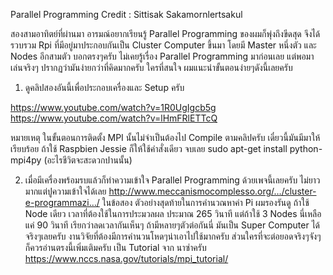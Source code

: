Parallel Programming
Credit : Sittisak Sakamornlertsakul

สองสามอาทิตย์ที่ผ่านมา อารมณ์อยากเรียนรู้ Parallel Programming ของผมก็พุ่งถึงขีดสุด จึงได้รวบรวม Rpi ที่มีอยู่มาประกอบกันเป็น Cluster Computer ขึ้นมา โดยมี Master หนึ่งตัว และ Nodes อีกสามตัว บอกตรงๆครับ ไม่เคยรู้เรื่อง Parallel Programming มาก่อนเลย แต่พอมาเล่นจริงๆ ปรากฏว่ามันง่ายกว่าที่คิดมากครับ ใครที่สนใจ ผมแนะนำขั้นตอนง่ายๆดังนี้เลยครับ
1. ดูคลิปสองอันนี้เพื่อประกอบเครื่องและ Setup ครับ

https://www.youtube.com/watch?v=1R0UgIgcb5g
https://www.youtube.com/watch?v=lHmFRlETTcQ

หมายเหตุ ในขั้นตอนการติดตั้ง MPI นั้นไม่จำเป็นต้องไป Compile ตามคลิปครับ เดี๋ยวนี้มันมีมาให้เรียบร้อย ถ้าใช้ Raspbien Jessie ก็ให้ใช้คำสั่งเดียว จบเลย sudo apt-get install python-mpi4py (อะไรชีวิตจะสะดวกปานนั้น)

2. เมื่อมีเครื่องพร้อมรบแล้วก็ทำความเข้าใจ Parallel Programming ด้วยเพจนี้เลยครับ ไม่ยาวมากแต่ปูความเข้าใจได้เลย http://www.meccanismocomplesso.org/…/cluster-e-programmazi…/
ในข้อสอง ตัวอย่างสุดท้ายในการคำนวณหาค่า Pi ผมรองรันดู ถ้าใช้ Node เดียว เวลาที่ต้องใช้ในการประมวลผล ประมาณ 265 วินาที แต่ถ้าใช้ 3 Nodes นี่เหลือแค่ 90 วินาที เรียกว่าลดเวลากันเห็นๆ ถ้ามีหลายๆตัวต่อกันนี่ มันเป็น Super Computer ได้จริงๆเลยครับ งานวิจัยที่ต้องมีการคำนวนโหดๆน่าเอาไปใช้มากครับ
ส่วนใครที่จะต่อยอดจริงๆจังๆ ก็ควรอ่านตรงนี้เพิ่มเติมครับ เป็น Tutorial จาก นาซ่าครับ https://www.nccs.nasa.gov/tutorials/mpi_tutorial/
